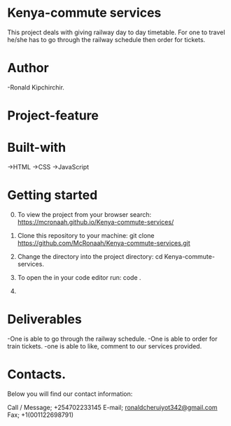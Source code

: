 # Kenya-commute services

This project deals with giving railway day to day timetable.
For one to travel he/she has to go through the railway schedule then order for tickets.

# Author
-Ronald Kipchirchir.


# Project-feature

# Built-with

->HTML
->CSS
->JavaScript

# Getting started 
0. To view the project from your browser search: https://mcronaah.github.io/Kenya-commute-services/

1. Clone this repository to your machine: git clone https://github.com/McRonaah/Kenya-commute-services.git

2. Change the directory into the project directory: cd Kenya-commute-services.

3. To open the in your code editor run: code .

4. 

# Deliverables
-One is able to go through the railway schedule.
-One is able to order for train tickets.
-one is able to like, comment to our services provided.

# Contacts.
Below you will find our contact information:

Call / Message; +254702233145
E-mail; ronaldcheruiyot342@gmail.com
Fax; +1(001122698791) 